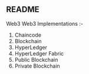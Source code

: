 ## README
Web3
Web3 Implementations :-
1) Chaincode
2) Blockchain
3) HyperLedger
4) HyperLedger Fabric
5) Public Blockchain
6) Private Blockchain
